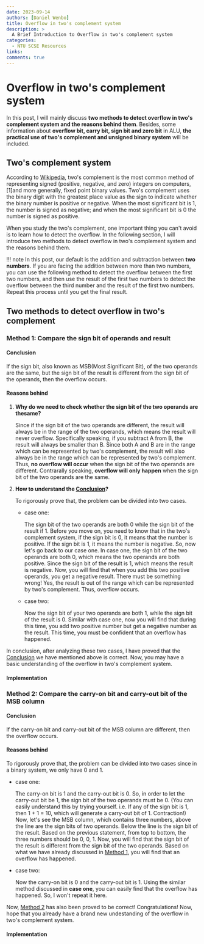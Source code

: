 ```yaml
---
date: 2023-09-14
authors: [Daniel Wenbo]
title: Overflow in two's complement system
description: >
  A Brief Introduction to Overflow in two's complement system
categories:
  - NTU SCSE Resources
links:
comments: true
---
```


# Overflow in two's complement system

In this post, I will mainly discuss **two methods to detect overflow in two's
complement system and the reasons behind them**. Besides, some information about
**overflow bit, carry bit, sign bit and zero bit** in ALU, 
**the practical use of two's complement and unsigned binary system** will be
included.

<!-- more -->


## Two's complement system

According to [Wikipedia](https://en.wikipedia.org/wiki/Two%27s_complement),
two's complement is the most common method of representing signed (positive,
negative, and zero) integers on computers,[1]and more generally, fixed point
binary values. Two's complement uses the binary digit with the greatest place
value as the sign to indicate whether the binary number is positive or negative.
When the most significant bit is 1, the number is signed as negative; and when
the most significant bit is 0 the number is signed as positive.

When you study the two's complement, one important thing you can't avoid is to
learn how to detect the overflow. In the following section, I will introduce two
methods to detect overflow in two's complement system and the reasons behind
them.

!!! note
	In this post, our default is the addition and subtraction between
	**two numbers**. If you are facing the addition between more than two
	numbers, you can use the following method to detect the overflow between the
	first two numbers, and then use the result of the first two numbers to
	detect the overflow between the third number and the result of the first
	two numbers. Repeat this process until you get the final result.

## Two methods to detect overflow in two's complement

### Method 1: Compare the sign bit of operands and result
#### Conclusion

If the sign bit, also known as MSB(Most Significant Bit), of the two operands
are the same, but the sign bit of the result is different from the sign bit of
the operands, then the overflow occurs.

#### Reasons behind

1. __Why do we need to check whether the sign bit of the two operands are thesame?__

	Since if the sign bit of the two operands are different, the result will
	always be in the range of the two operands, which means the result will
	never overflow. Specifically speaking, if you subtract A from B, the result
	will always be smaller than B. Since both A and B are in the range which can
	be represented by two's complement, the result will also always be in the
	range which can be represented by two's complement. Thus,
	**no overflow will occur** when the sign bit of the two operands are
	different. Contrarally speaking, **overflow will only happen** when the sign
	bit of the two operands are the same.

2. __How to understand the [Conclusion](#conclusion)?__

	To rigorously prove that, the problem can be divided into two cases. 
	
	- case one:

		The sign bit of the two operands are both 0 while the sign bit of the
		result if 1. Before you move on, you need to know that in the two's
		complement system, if the sign bit is 0, it means that the number is
		positive. If the sign bit is 1, it means the number is negative. So,
		now let's go back to our case one. In case one, the sign bit of the two
		operands are both 0, which means the two operands are both positive.
		Since the sign bit of the result is 1, which means the result is
		negative. Now, you will find that when you add this two positive
		operands, you get a negative result. There must be something wrong! Yes,
		the result is out of the range which can be represented by two's
		complement. Thus, overflow occurs.

	- case two:
		  
		Now the sign bit of your two operands are both 1, while the sign bit of
		the result is 0. Similar with case one, now you will find that during
		this time, you add two positive number but get a negative number as the
		result. This time, you must be confident that an overflow has happened.

In conclusion, after analyzing these two cases, I have proved that the
[Conclusion](#conclusion) we have mentioned above is correct. Now, you may have 
a basic understanding of the overflow in two's complement system.

#### Implementation

### Method 2: Compare the carry-on bit and carry-out bit of the MSB column
#### Conclusion

If the carry-on bit and carry-out bit of the MSB column are different, then the
overflow occurs.

#### Reasons behind

To rigorously prove that, the problem can be divided into two cases since in a
binary system, we only have 0 and 1.

- case one:

  The carry-on bit is 1 and the carry-out bit is 0. So, in order to let the
  carry-out bit be 1, the sign bit of the two operands must be 0. (You can
  easily understand this by trying yourself. i.e. If any of the sign bit is 1,
  then 1 + 1 = 10, which will generate a carry-out bit of 1. Contraction!) Now,
  let's see the MSB column, which contains three numbers, above the line are the
  sign bits of two operands. Below the line is the sign bit of the result. Based
  on the previous statement, from top to bottom, the three numbers should be 0, 
  0, 1. Now, you will find that the sign bit of the result is different from the
  sign bit of the two operands. Based on what we have already discussed in 
  [Method 1](#method-1-compare-the-sign-bit-of-operands-and-result), you will
  find that an overflow has happened.

- case two:

  Now the carry-on bit is 0 and the carry-out bit is 1. Using the similar method
  discussed in **case one**, you can easily find that the overflow has happened.
  So, I won't repeat it here.

Now, [Method 2](#method-2-compare-the-carry-on-bit-and-carry-out-bit-of-the-msb-column)
has also been proved to be correct! Congratulations! Now, hope that you already
have a brand new undestanding of the overflow in two's complement system.

#### Implementation